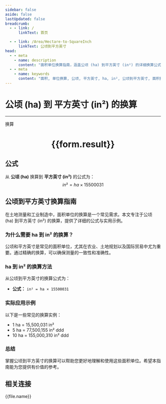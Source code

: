 ```yaml
---
sidebar: false
aside: false
lastUpdated: false
breadcrumb:
  - - link: /
      linkText: 首页

  - - link: /Area/Hectare-to-SquareInch
      linkText: 公顷到平方英寸
head:
  - - meta
    - name: description
      content: "面积单位换算指南，涵盖公顷 (ha) 到平方英寸 (in²) 的详细换算公式与说明。"
  - - meta
    - name: keywords
      content: "面积, 单位换算, 公顷, 平方英寸, ha, in², 公顷到平方英寸, 面积换算指南"
---
```

# 公顷 (ha) 到 平方英寸 (in²) 的换算
---
<script setup>
import { onMounted, reactive, inject, ref } from 'vue'
import { NButton, NForm, NFormItem, NInput, NInputNumber, NSelect, NCard, useMessage,NGrid ,NGi } from 'naive-ui'
import { defineClientComponent } from 'vitepress'
import { Area } from '../../files';

const convert = inject('convert')

const form = reactive({
  number: null,
  result: '',
})

const convertHandler = () => {
  if (form.number !== null && !isNaN(form.number)) {
    const convertedValue = parseFloat(form.number) * 15500031
    form.result = `${form.number}ha = ${convertedValue.toFixed(2)}in²`
  } else {
    form.result = '请输入有效的数值。'
  }
}
</script>

<n-form size="large" :model="form">
  <n-form-item label="公顷 (ha)">
    <n-input-number v-model:value="form.number" placeholder="输入公顷" style="width: 100%" />
  </n-form-item>
  <n-form-item>
    <n-button type="info" @click="convertHandler" block>换算</n-button>
  </n-form-item>
</n-form>

<n-card  embedded :bordered="false" hoverable>
  <div  style="text-align:center">
    <h1>{{form.result}}</h1>
  </div>
</n-card>

## 公式

从 **公顷 (ha)** 换算到 **平方英寸 (in²)** 的公式为：
$$ in² = ha \times 15500031 $$

## 公顷到平方英寸换算指南

在土地测量和工业制造中，面积单位的换算是一个常见需求。本文专注于公顷 (ha) 到平方英寸 (in²) 的换算，提供了详细的公式与实用示例。

### 为什么需要 ha 到 in² 的换算？

公顷和平方英寸是常见的面积单位，尤其在农业、土地规划以及国际贸易中尤为重要。通过精确的换算，可以确保测量的一致性和准确性。

### ha 到 in² 的换算方法

从公顷到平方英寸的换算公式为：

- **公式：** `in² = ha × 15500031`

### 实际应用示例

以下是一些常见的换算实例：

- 1 ha = 15,500,031 in²
- 5 ha = 77,500,155 in²
ddd
- 10 ha = 155,000,310 in²
ddd

### 总结

掌握公顷到平方英寸的换算可以帮助您更好地理解和使用这些面积单位。希望本指南能为您提供有价值的参考。

## 相关连接
<n-grid x-gap="12" :cols="2">
  <n-gi v-for="(file, index) in Area" :key="index">
    <n-button
      text
      tag="a"
      :href="file.path"
      type="info"
    >
      {{file.name}}
    </n-button>
  </n-gi>
</n-grid>